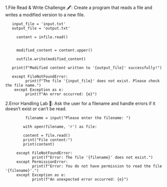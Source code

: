 1.File Read & Write Challenge 🖋️: Create a program that reads a file and writes a modified version to a new file.


       input_file = 'input.txt'   
       output_file = 'output.txt'
   
         content = infile.read()
        

         modified_content = content.upper()
        
         outfile.write(modified_content)
        
       print(f"Modified content written to '{output_file}' successfully!")

       except FileNotFoundError:
             print(f"The file '{input_file}' does not exist. Please check the file name.")
        except Exception as e:
             print(f"An error occurred: {e}")


2.Error Handling Lab 🧪: Ask the user for a filename and handle errors if it doesn’t exist or can’t be read.

             filename = input("Please enter the filename: ")

            with open(filename, 'r') as file:
        
            content = file.read()
            print("File content:")
            print(content)

         except FileNotFoundError:
                print(f"Error: The file '{filename}' does not exist.")
         except PermissionError:
                print(f"Error: You do not have permission to read the file '{filename}'.")
         except Exception as e:
                print(f"An unexpected error occurred: {e}")
